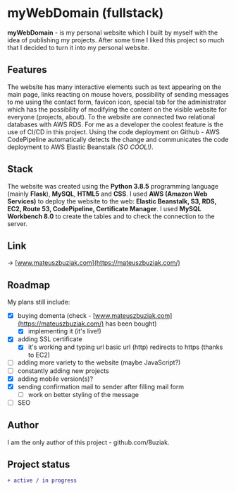 ﻿# myWebDomain (fullstack)

**myWebDomain** - is my personal website which I built by myself with the idea of publishing my projects. After some time I liked this project so much that I decided to turn it into my personal website.

## Features

The website has many interactive elements such as text appearing on the main page, links reacting on mouse hovers, possibility of sending messages to me using the contact form, favicon icon, special tab for the administrator which has the possibility of modifying the content on the visible website for everyone (projects, about). To the website are connected two relational databases with AWS RDS. For me as a developer the coolest feature is the use of CI/CD in this project. Using the code deployment on Github - AWS CodePipeline automatically detects the change and communicates the code deployment to AWS Elastic Beanstalk *(SO COOL!)*. 

## Stack

The website was created using the **Python 3.8.5** programming language (mainly **Flask**), **MySQL**, **HTML5** and **CSS**. I used **AWS (Amazon Web Services)** to deploy the website to the web: **Elastic Beanstalk, S3, RDS, EC2, Route 53, CodePipeline, Certificate Manager**. I used **MySQL Workbench 8.0** to create the tables and to check the connection to the server.

## Link

-> [www.mateuszbuziak.com](https://mateuszbuziak.com/)

## Roadmap

My plans still include:

- [x] buying domenta (check - [www.mateuszbuziak.com](https://mateuszbuziak.com/) has been bought)
    - [x] implementing it (it's live!)
- [x] adding SSL certificate
    - [x] it's working and typing url basic url (http) redirects to https (thanks to EC2)
- [ ] adding more variety to the website (maybe JavaScript?)
- [ ] constantly adding new projects
- [X] adding mobile version(s)?
- [X] sending confirmation mail to sender after filling mail form 
    - [ ] work on better styling of the message
- [ ] SEO

## Author

I am the only author of this project - github.com/8uziak.

## Project status

```diff
+ active / in progress 
```